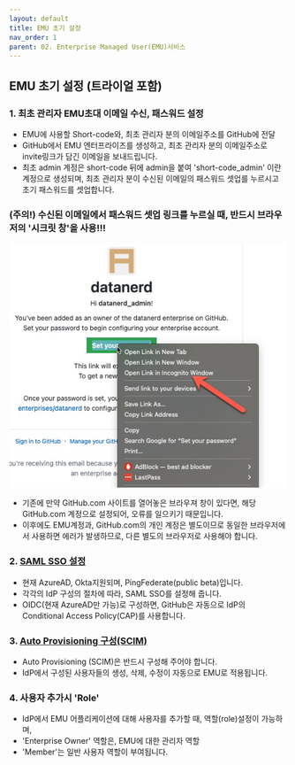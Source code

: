 ```yaml
---
layout: default
title: EMU 초기 설정
nav_order: 1
parent: 02. Enterprise Managed User(EMU)서비스
---
```


## EMU 초기 설정 (트라이얼 포함)

### 1. 최초 관리자 EMU초대 이메일 수신, 패스워드 설정

- EMU에 사용할 Short-code와, 최초 관리자 분의 이메일주소를 GitHub에 전달
- GitHub에서 EMU 엔터프라이즈를 생성하고, 최초 관리자 분의 이메일주소로 invite링크가 담긴 이메일을 보내드립니다. 
- 최초 admin 계정은 short-code 뒤에 admin을 붙여 'short-code_admin' 이란 계정으로 생성되며, 최초 관리자 분이 수신된 이메일의 패스워드 셋업를 누르시고 초기 패스워드를 셋업합니다. 

### (주의!) 수신된 이메일에서 패스워드 셋업 링크를 누르실 때, 반드시 브라우저의 '시크릿 창'을 사용!!! 
![image](../assets/images/emu-email-invite-accept.png)
- 기존에 만약 GitHub.com 사이트를 열어놓은 브라우져 창이 있다면, 해당 GitHub.com 계정으로 설정되어, 오류를 일으키기 때문입니다.
- 이후에도 EMU계정과, GitHub.com의 개인 계정은 별도이므로 동일한 브라우저에서 사용하면 에러가 발생하므로, 다른 별도의 브라우저로 사용해야 합니다. 


### 2. [SAML SSO 설정](https://docs.github.com/en/enterprise-cloud@latest/admin/identity-and-access-management/using-enterprise-managed-users-for-iam/configuring-saml-single-sign-on-for-enterprise-managed-users#configuring-your-identity-provider) 
- 현재 AzureAD, Okta지원되며, PingFederate(public beta)입니다. 
- 각각의 IdP 구성의 절차에 따라, SAML SSO를 설정해 줍니다. 
- OIDC(현재 AzureAD만 가능)로 구성하면, GitHub은 자동으로 IdP의 Conditional Access Policy(CAP)를 사용합니다. 

### 3. [Auto Provisioning 구성(SCIM)](https://docs.github.com/en/enterprise-cloud@latest/admin/identity-and-access-management/using-enterprise-managed-users-for-iam/configuring-scim-provisioning-for-enterprise-managed-users)
- Auto Provisioning (SCIM)은 반드시 구성해 주어야 합니다.
- IdP에서 구성된 사용자들의 생성, 삭제, 수정이 자동으로 EMU로 적용됩니다.  

### 4. 사용자 추가시 'Role'
- IdP에서 EMU 어플리케이션에 대해 사용자를 추가할 때, 역할(role)설정이 가능하며,
- 'Enterprise Owner' 역할은, EMU에 대한 관리자 역할
- 'Member'는 일반 사용자 역할이 부여됩니다. 


